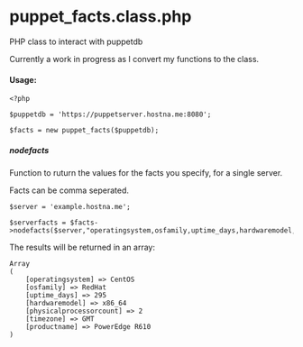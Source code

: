 puppet_facts.class.php
======================

PHP class to interact with puppetdb

Currently a work in progress as I convert my functions to the class.

#### Usage:

    <?php
    
    $puppetdb = 'https://puppetserver.hostna.me:8080';
    
    $facts = new puppet_facts($puppetdb);

##### nodefacts

Function to ruturn the values for the facts you specify, for a single server.

Facts can be comma seperated.

    $server = 'example.hostna.me';
    
    $serverfacts = $facts->nodefacts($server,"operatingsystem,osfamily,uptime_days,hardwaremodel,physicalprocessorcount,timezone,productname");

The results will be returned in an array:

    Array
    (
        [operatingsystem] => CentOS
        [osfamily] => RedHat
        [uptime_days] => 295
        [hardwaremodel] => x86_64
        [physicalprocessorcount] => 2
        [timezone] => GMT
        [productname] => PowerEdge R610
    )

